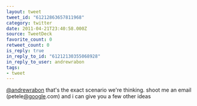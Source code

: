 ```yaml
---
layout: tweet
tweet_id: "61212863657811968"
category: twitter
date: 2011-04-21T23:40:58.000Z
source: TweetDeck
favorite_count: 0
retweet_count: 0
is_reply: true
in_reply_to_id: "61212130355068928"
in_reply_to_user: andrewrabon
tags:
- tweet
---
```


[@andrewrabon](https://twitter.com/@andrewrabon) that's the exact scenario we're thinking. shoot me an email (petele[@google](https://twitter.com/@google).com) and i can give you a few other ideas
